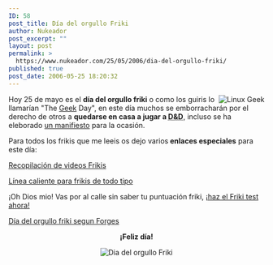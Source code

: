 ```yaml
---
ID: 58
post_title: Día del orgullo Friki
author: Nukeador
post_excerpt: ""
layout: post
permalink: >
  https://www.nukeador.com/25/05/2006/dia-del-orgullo-friki/
published: true
post_date: 2006-05-25 18:20:32
---
```

<div style="text-align: center"><img align="right" alt="Linux Geek" title="Linux Geek" src="http://www.geekoftheday.com/images/stories/geekguy2.gif" /></div>
Hoy 25 de mayo es el <strong>día del orgullo friki</strong> o como los guiris lo llamarían "The <a title="Wikipedia - Geek" href="http://es.wikipedia.org/wiki/Geek">Geek</a> Day", en este día muchos se emborracharán por el derecho de otros a <strong>quedarse en casa a jugar a <abbr title="Dungeons & Dragons">D&D</abbr></strong>, incluso se ha eleborado <a title="Diadelorgullofriki - Manifiesto" href="http://www.alvarezperea.com/diaorgullofriki/manifiesto.htm">un manifiesto</a> para la ocasión.

Para todos los frikis que me leeis os dejo varios<strong> enlaces especiales</strong> para este día:

<a title="Microsiervos - Videos Frikis" href="http://www.microsiervos.com/archivo/juegos-y-diversion/top-5-friki.html">Recopilación de videos Frikis </a>

<a title="Linea caliente para frikis" href="http://www.youtube.com/watch?v=fcANnWMB4Cw">Línea caliente para frikis de todo tipo</a>

¡Oh Dios mio! Vas por al calle sin saber tu puntuación friki, <a title="Friki Test" href="http://www.innergeek.us/espanol.html">¡haz el Friki test ahora!</a>

<a title="ElPais.es - Forges" href="http://www.elpais.es/vineta.html?autor=Forges&d_date=20060525&anchor=elpepiopi">Día del orgullo friki segun Forges</a>
<p align="center"><strong>¡Feliz día! </strong></p>

<div style="text-align: center"><img title="Dia del orgullo Friki" alt="Dia del orgullo Friki" src="http://www.nukeador.com/./images/dia_friki.jpg" /></div>